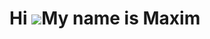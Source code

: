 Hi ![](https://user-images.githubusercontent.com/18350557/176309783-0785949b-9127-417c-8b55-ab5a4333674e.gif)My name is Maxim
=============================================================================================================================

<!--# I'm backend developer
---------------------

* 🌍  I'm based in Mosow
* 🚀  I'm currently working on [Discord Bot](http://github.com/Lymoos/discordGiller)

### Skills

<p align="left">
<a href="https://www.python.org/" target="_blank" rel="noreferrer"><img src="https://raw.githubusercontent.com/danielcranney/readme-generator/main/public/icons/skills/python-colored.svg" width="36" height="36" alt="Python" /></a><a href="https://git-scm.com/" target="_blank" rel="noreferrer"><img src="https://raw.githubusercontent.com/danielcranney/readme-generator/main/public/icons/skills/git-colored.svg" width="36" height="36" alt="Git" /></a><a href="https://fastapi.tiangolo.com/" target="_blank" rel="noreferrer"><img src="https://raw.githubusercontent.com/danielcranney/readme-generator/main/public/icons/skills/fastapi-colored.svg" width="36" height="36" alt="Fast API" /></a><a href="https://www.postgresql.org/" target="_blank" rel="noreferrer"><img src="https://raw.githubusercontent.com/danielcranney/readme-generator/main/public/icons/skills/postgresql-colored.svg" width="36" height="36" alt="PostgreSQL" /></a><a href="https://www.docker.com/" target="_blank" rel="noreferrer"><img src="https://raw.githubusercontent.com/danielcranney/readme-generator/main/public/icons/skills/docker-colored.svg" width="36" height="36" alt="Docker" /></a>
</p>

### Socials
<a href="https://www.github.com/Lymoos" target="_blank" rel="noreferrer"> <picture> <source media="(prefers-color-scheme: dark)" srcset="https://raw.githubusercontent.com/danielcranney/readme-generator/main/public/icons/socials/github-dark.svg" /> <source media="(prefers-color-scheme: light)" srcset="https://raw.githubusercontent.com/danielcranney/readme-generator/main/public/icons/socia/github.svg" /> <img src="https://raw.githubusercontent.com/danielcranney/readme-generator/main/public/icons/socials/github.svg" width="32" height="32" /> </picture> </a></p>

### Badges

<b>My GitHub Stats</b>

<a href="http://www.github.com/Lymoos"><img src="https://github-readme-stats.vercel.app/api?username=Lymoos&show_icons=true&hide=&count_private=true&title_color=ef4444&text_color=ffffff&icon_color=ec4899&bg_color=1c1917&hide_border=true&show_icons=true" alt="Lymoos's GitHub stats" /></a>

<a href="http://www.github.com/Lymoos"><img src="https://github-readme-streak-stats.herokuapp.com/?user=Lymoos&stroke=ffffff&background=1c1917&ring=ef4444&fire=ef4444&currStreakNum=ffffff&currStreakLabel=ef4444&sideNums=ffffff&sideLabels=ffffff&dates=ffffff&hide_border=true" /></a>

<a href="https://github.com/Lymoos" align="left"><img src="https://github-readme-stats.vercel.app/api/top-langs/?username=Lymoos&langs_count=10&title_color=ef4444&text_color=ffffff&icon_color=ec4899&bg_color=1c1917&hide_border=true&locale=en&custom_title=Top%20%Languages" alt="Top Languages" /></a>

[![spotify-github-profile](https://spotify-github-profile.vercel.app/api/view?uid=31vwrqtxmod7ywceszvs6cwrrq6q&cover_image=true&theme=default&show_offline=false&background_color=121212&interchange=false)](https://github.com/kittinan/spotify-github-profile)
-->
